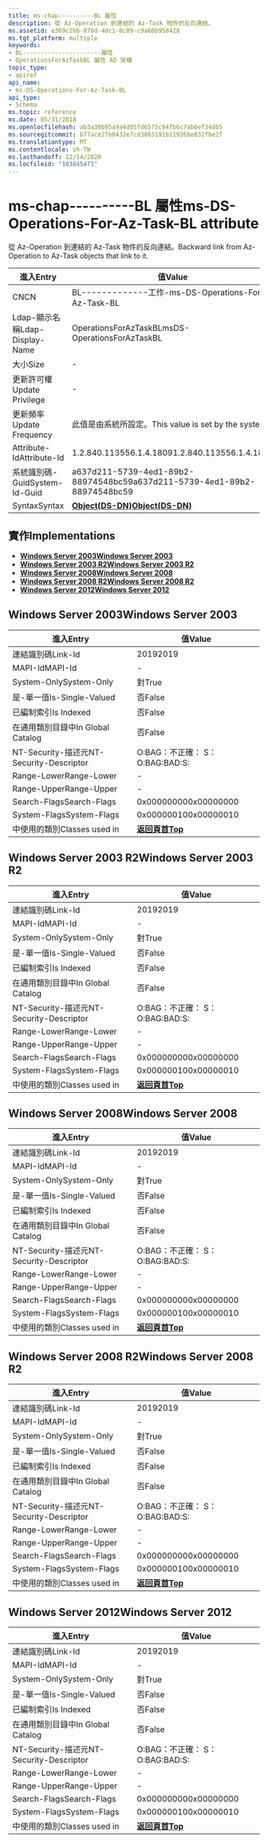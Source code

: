 ```yaml
---
title: ms-chap----------BL 屬性
description: 從 Az-Operation 到連結的 Az-Task 物件的反向連結。
ms.assetid: e369c2bb-876d-4dc1-8c09-c9a60b958428
ms.tgt_platform: multiple
keywords:
- BL----------------------屬性
- OperationsForAzTaskBL 屬性 AD 架構
topic_type:
- apiref
api_name:
- ms-DS-Operations-For-Az-Task-BL
api_type:
- Schema
ms.topic: reference
ms.date: 05/31/2018
ms.openlocfilehash: ab3a30b95a9a4d85fd6575c94fb6c7ab6ef34db5
ms.sourcegitcommit: b77ace27b0432e7cd3863191b11926be032fbe2f
ms.translationtype: MT
ms.contentlocale: zh-TW
ms.lasthandoff: 12/14/2020
ms.locfileid: "103845471"
---
```

# <a name="ms-ds-operations-for-az-task-bl-attribute"></a><span data-ttu-id="24246-105">ms-chap----------BL 屬性</span><span class="sxs-lookup"><span data-stu-id="24246-105">ms-DS-Operations-For-Az-Task-BL attribute</span></span>

<span data-ttu-id="24246-106">從 Az-Operation 到連結的 Az-Task 物件的反向連結。</span><span class="sxs-lookup"><span data-stu-id="24246-106">Backward link from Az-Operation to Az-Task objects that link to it.</span></span>



| <span data-ttu-id="24246-107">進入</span><span class="sxs-lookup"><span data-stu-id="24246-107">Entry</span></span> | <span data-ttu-id="24246-108">值</span><span class="sxs-lookup"><span data-stu-id="24246-108">Value</span></span> |
|-------------------|-----------------------------------------|
| <span data-ttu-id="24246-109">CN</span><span class="sxs-lookup"><span data-stu-id="24246-109">CN</span></span>                | <span data-ttu-id="24246-110">BL-------------工作-</span><span class="sxs-lookup"><span data-stu-id="24246-110">ms-DS-Operations-For-Az-Task-BL</span></span>         |
| <span data-ttu-id="24246-111">Ldap-顯示名稱</span><span class="sxs-lookup"><span data-stu-id="24246-111">Ldap-Display-Name</span></span> | <span data-ttu-id="24246-112">OperationsForAzTaskBL</span><span class="sxs-lookup"><span data-stu-id="24246-112">msDS-OperationsForAzTaskBL</span></span>              |
| <span data-ttu-id="24246-113">大小</span><span class="sxs-lookup"><span data-stu-id="24246-113">Size</span></span>              | \-                                      |
| <span data-ttu-id="24246-114">更新許可權</span><span class="sxs-lookup"><span data-stu-id="24246-114">Update Privilege</span></span>  | \-                                      |
| <span data-ttu-id="24246-115">更新頻率</span><span class="sxs-lookup"><span data-stu-id="24246-115">Update Frequency</span></span>  | <span data-ttu-id="24246-116">此值是由系統所設定。</span><span class="sxs-lookup"><span data-stu-id="24246-116">This value is set by the system.</span></span>        |
| <span data-ttu-id="24246-117">Attribute-Id</span><span class="sxs-lookup"><span data-stu-id="24246-117">Attribute-Id</span></span>      | <span data-ttu-id="24246-118">1.2.840.113556.1.4.1809</span><span class="sxs-lookup"><span data-stu-id="24246-118">1.2.840.113556.1.4.1809</span></span>                 |
| <span data-ttu-id="24246-119">系統識別碼-Guid</span><span class="sxs-lookup"><span data-stu-id="24246-119">System-Id-Guid</span></span>    | <span data-ttu-id="24246-120">a637d211-5739-4ed1-89b2-88974548bc59</span><span class="sxs-lookup"><span data-stu-id="24246-120">a637d211-5739-4ed1-89b2-88974548bc59</span></span>    |
| <span data-ttu-id="24246-121">Syntax</span><span class="sxs-lookup"><span data-stu-id="24246-121">Syntax</span></span>            | [<span data-ttu-id="24246-122">**Object(DS-DN)**</span><span class="sxs-lookup"><span data-stu-id="24246-122">**Object(DS-DN)**</span></span>](s-object-ds-dn.md) |



## <a name="implementations"></a><span data-ttu-id="24246-123">實作</span><span class="sxs-lookup"><span data-stu-id="24246-123">Implementations</span></span>

-   [<span data-ttu-id="24246-124">**Windows Server 2003**</span><span class="sxs-lookup"><span data-stu-id="24246-124">**Windows Server 2003**</span></span>](#windows-server-2003)
-   [<span data-ttu-id="24246-125">**Windows Server 2003 R2**</span><span class="sxs-lookup"><span data-stu-id="24246-125">**Windows Server 2003 R2**</span></span>](#windows-server-2003-r2)
-   [<span data-ttu-id="24246-126">**Windows Server 2008**</span><span class="sxs-lookup"><span data-stu-id="24246-126">**Windows Server 2008**</span></span>](#windows-server-2008)
-   [<span data-ttu-id="24246-127">**Windows Server 2008 R2**</span><span class="sxs-lookup"><span data-stu-id="24246-127">**Windows Server 2008 R2**</span></span>](#windows-server-2008-r2)
-   [<span data-ttu-id="24246-128">**Windows Server 2012**</span><span class="sxs-lookup"><span data-stu-id="24246-128">**Windows Server 2012**</span></span>](#windows-server-2012)

## <a name="windows-server-2003"></a><span data-ttu-id="24246-129">Windows Server 2003</span><span class="sxs-lookup"><span data-stu-id="24246-129">Windows Server 2003</span></span>



| <span data-ttu-id="24246-130">進入</span><span class="sxs-lookup"><span data-stu-id="24246-130">Entry</span></span> | <span data-ttu-id="24246-131">值</span><span class="sxs-lookup"><span data-stu-id="24246-131">Value</span></span> |
|------------------------|---------------------------------|
| <span data-ttu-id="24246-132">連結識別碼</span><span class="sxs-lookup"><span data-stu-id="24246-132">Link-Id</span></span>                | <span data-ttu-id="24246-133">2019</span><span class="sxs-lookup"><span data-stu-id="24246-133">2019</span></span>                            |
| <span data-ttu-id="24246-134">MAPI-Id</span><span class="sxs-lookup"><span data-stu-id="24246-134">MAPI-Id</span></span>                | \-                              |
| <span data-ttu-id="24246-135">System-Only</span><span class="sxs-lookup"><span data-stu-id="24246-135">System-Only</span></span>            | <span data-ttu-id="24246-136">對</span><span class="sxs-lookup"><span data-stu-id="24246-136">True</span></span>                            |
| <span data-ttu-id="24246-137">是-單一值</span><span class="sxs-lookup"><span data-stu-id="24246-137">Is-Single-Valued</span></span>       | <span data-ttu-id="24246-138">否</span><span class="sxs-lookup"><span data-stu-id="24246-138">False</span></span>                           |
| <span data-ttu-id="24246-139">已編制索引</span><span class="sxs-lookup"><span data-stu-id="24246-139">Is Indexed</span></span>             | <span data-ttu-id="24246-140">否</span><span class="sxs-lookup"><span data-stu-id="24246-140">False</span></span>                           |
| <span data-ttu-id="24246-141">在通用類別目錄中</span><span class="sxs-lookup"><span data-stu-id="24246-141">In Global Catalog</span></span>      | <span data-ttu-id="24246-142">否</span><span class="sxs-lookup"><span data-stu-id="24246-142">False</span></span>                           |
| <span data-ttu-id="24246-143">NT-Security-描述元</span><span class="sxs-lookup"><span data-stu-id="24246-143">NT-Security-Descriptor</span></span> | <span data-ttu-id="24246-144">O:BAG：不正確： S：</span><span class="sxs-lookup"><span data-stu-id="24246-144">O:BAG:BAD:S:</span></span>                    |
| <span data-ttu-id="24246-145">Range-Lower</span><span class="sxs-lookup"><span data-stu-id="24246-145">Range-Lower</span></span>            | \-                              |
| <span data-ttu-id="24246-146">Range-Upper</span><span class="sxs-lookup"><span data-stu-id="24246-146">Range-Upper</span></span>            | \-                              |
| <span data-ttu-id="24246-147">Search-Flags</span><span class="sxs-lookup"><span data-stu-id="24246-147">Search-Flags</span></span>           | <span data-ttu-id="24246-148">0x00000000</span><span class="sxs-lookup"><span data-stu-id="24246-148">0x00000000</span></span>                      |
| <span data-ttu-id="24246-149">System-Flags</span><span class="sxs-lookup"><span data-stu-id="24246-149">System-Flags</span></span>           | <span data-ttu-id="24246-150">0x00000010</span><span class="sxs-lookup"><span data-stu-id="24246-150">0x00000010</span></span>                      |
| <span data-ttu-id="24246-151">中使用的類別</span><span class="sxs-lookup"><span data-stu-id="24246-151">Classes used in</span></span>        | [<span data-ttu-id="24246-152">**返回頁首**</span><span class="sxs-lookup"><span data-stu-id="24246-152">**Top**</span></span>](c-top.md)<br/> |



## <a name="windows-server-2003-r2"></a><span data-ttu-id="24246-153">Windows Server 2003 R2</span><span class="sxs-lookup"><span data-stu-id="24246-153">Windows Server 2003 R2</span></span>



| <span data-ttu-id="24246-154">進入</span><span class="sxs-lookup"><span data-stu-id="24246-154">Entry</span></span> | <span data-ttu-id="24246-155">值</span><span class="sxs-lookup"><span data-stu-id="24246-155">Value</span></span> |
|------------------------|---------------------------------|
| <span data-ttu-id="24246-156">連結識別碼</span><span class="sxs-lookup"><span data-stu-id="24246-156">Link-Id</span></span>                | <span data-ttu-id="24246-157">2019</span><span class="sxs-lookup"><span data-stu-id="24246-157">2019</span></span>                            |
| <span data-ttu-id="24246-158">MAPI-Id</span><span class="sxs-lookup"><span data-stu-id="24246-158">MAPI-Id</span></span>                | \-                              |
| <span data-ttu-id="24246-159">System-Only</span><span class="sxs-lookup"><span data-stu-id="24246-159">System-Only</span></span>            | <span data-ttu-id="24246-160">對</span><span class="sxs-lookup"><span data-stu-id="24246-160">True</span></span>                            |
| <span data-ttu-id="24246-161">是-單一值</span><span class="sxs-lookup"><span data-stu-id="24246-161">Is-Single-Valued</span></span>       | <span data-ttu-id="24246-162">否</span><span class="sxs-lookup"><span data-stu-id="24246-162">False</span></span>                           |
| <span data-ttu-id="24246-163">已編制索引</span><span class="sxs-lookup"><span data-stu-id="24246-163">Is Indexed</span></span>             | <span data-ttu-id="24246-164">否</span><span class="sxs-lookup"><span data-stu-id="24246-164">False</span></span>                           |
| <span data-ttu-id="24246-165">在通用類別目錄中</span><span class="sxs-lookup"><span data-stu-id="24246-165">In Global Catalog</span></span>      | <span data-ttu-id="24246-166">否</span><span class="sxs-lookup"><span data-stu-id="24246-166">False</span></span>                           |
| <span data-ttu-id="24246-167">NT-Security-描述元</span><span class="sxs-lookup"><span data-stu-id="24246-167">NT-Security-Descriptor</span></span> | <span data-ttu-id="24246-168">O:BAG：不正確： S：</span><span class="sxs-lookup"><span data-stu-id="24246-168">O:BAG:BAD:S:</span></span>                    |
| <span data-ttu-id="24246-169">Range-Lower</span><span class="sxs-lookup"><span data-stu-id="24246-169">Range-Lower</span></span>            | \-                              |
| <span data-ttu-id="24246-170">Range-Upper</span><span class="sxs-lookup"><span data-stu-id="24246-170">Range-Upper</span></span>            | \-                              |
| <span data-ttu-id="24246-171">Search-Flags</span><span class="sxs-lookup"><span data-stu-id="24246-171">Search-Flags</span></span>           | <span data-ttu-id="24246-172">0x00000000</span><span class="sxs-lookup"><span data-stu-id="24246-172">0x00000000</span></span>                      |
| <span data-ttu-id="24246-173">System-Flags</span><span class="sxs-lookup"><span data-stu-id="24246-173">System-Flags</span></span>           | <span data-ttu-id="24246-174">0x00000010</span><span class="sxs-lookup"><span data-stu-id="24246-174">0x00000010</span></span>                      |
| <span data-ttu-id="24246-175">中使用的類別</span><span class="sxs-lookup"><span data-stu-id="24246-175">Classes used in</span></span>        | [<span data-ttu-id="24246-176">**返回頁首**</span><span class="sxs-lookup"><span data-stu-id="24246-176">**Top**</span></span>](c-top.md)<br/> |



## <a name="windows-server-2008"></a><span data-ttu-id="24246-177">Windows Server 2008</span><span class="sxs-lookup"><span data-stu-id="24246-177">Windows Server 2008</span></span>



| <span data-ttu-id="24246-178">進入</span><span class="sxs-lookup"><span data-stu-id="24246-178">Entry</span></span> | <span data-ttu-id="24246-179">值</span><span class="sxs-lookup"><span data-stu-id="24246-179">Value</span></span> |
|------------------------|---------------------------------|
| <span data-ttu-id="24246-180">連結識別碼</span><span class="sxs-lookup"><span data-stu-id="24246-180">Link-Id</span></span>                | <span data-ttu-id="24246-181">2019</span><span class="sxs-lookup"><span data-stu-id="24246-181">2019</span></span>                            |
| <span data-ttu-id="24246-182">MAPI-Id</span><span class="sxs-lookup"><span data-stu-id="24246-182">MAPI-Id</span></span>                | \-                              |
| <span data-ttu-id="24246-183">System-Only</span><span class="sxs-lookup"><span data-stu-id="24246-183">System-Only</span></span>            | <span data-ttu-id="24246-184">對</span><span class="sxs-lookup"><span data-stu-id="24246-184">True</span></span>                            |
| <span data-ttu-id="24246-185">是-單一值</span><span class="sxs-lookup"><span data-stu-id="24246-185">Is-Single-Valued</span></span>       | <span data-ttu-id="24246-186">否</span><span class="sxs-lookup"><span data-stu-id="24246-186">False</span></span>                           |
| <span data-ttu-id="24246-187">已編制索引</span><span class="sxs-lookup"><span data-stu-id="24246-187">Is Indexed</span></span>             | <span data-ttu-id="24246-188">否</span><span class="sxs-lookup"><span data-stu-id="24246-188">False</span></span>                           |
| <span data-ttu-id="24246-189">在通用類別目錄中</span><span class="sxs-lookup"><span data-stu-id="24246-189">In Global Catalog</span></span>      | <span data-ttu-id="24246-190">否</span><span class="sxs-lookup"><span data-stu-id="24246-190">False</span></span>                           |
| <span data-ttu-id="24246-191">NT-Security-描述元</span><span class="sxs-lookup"><span data-stu-id="24246-191">NT-Security-Descriptor</span></span> | <span data-ttu-id="24246-192">O:BAG：不正確： S：</span><span class="sxs-lookup"><span data-stu-id="24246-192">O:BAG:BAD:S:</span></span>                    |
| <span data-ttu-id="24246-193">Range-Lower</span><span class="sxs-lookup"><span data-stu-id="24246-193">Range-Lower</span></span>            | \-                              |
| <span data-ttu-id="24246-194">Range-Upper</span><span class="sxs-lookup"><span data-stu-id="24246-194">Range-Upper</span></span>            | \-                              |
| <span data-ttu-id="24246-195">Search-Flags</span><span class="sxs-lookup"><span data-stu-id="24246-195">Search-Flags</span></span>           | <span data-ttu-id="24246-196">0x00000000</span><span class="sxs-lookup"><span data-stu-id="24246-196">0x00000000</span></span>                      |
| <span data-ttu-id="24246-197">System-Flags</span><span class="sxs-lookup"><span data-stu-id="24246-197">System-Flags</span></span>           | <span data-ttu-id="24246-198">0x00000010</span><span class="sxs-lookup"><span data-stu-id="24246-198">0x00000010</span></span>                      |
| <span data-ttu-id="24246-199">中使用的類別</span><span class="sxs-lookup"><span data-stu-id="24246-199">Classes used in</span></span>        | [<span data-ttu-id="24246-200">**返回頁首**</span><span class="sxs-lookup"><span data-stu-id="24246-200">**Top**</span></span>](c-top.md)<br/> |



## <a name="windows-server-2008-r2"></a><span data-ttu-id="24246-201">Windows Server 2008 R2</span><span class="sxs-lookup"><span data-stu-id="24246-201">Windows Server 2008 R2</span></span>



| <span data-ttu-id="24246-202">進入</span><span class="sxs-lookup"><span data-stu-id="24246-202">Entry</span></span> | <span data-ttu-id="24246-203">值</span><span class="sxs-lookup"><span data-stu-id="24246-203">Value</span></span> |
|------------------------|---------------------------------|
| <span data-ttu-id="24246-204">連結識別碼</span><span class="sxs-lookup"><span data-stu-id="24246-204">Link-Id</span></span>                | <span data-ttu-id="24246-205">2019</span><span class="sxs-lookup"><span data-stu-id="24246-205">2019</span></span>                            |
| <span data-ttu-id="24246-206">MAPI-Id</span><span class="sxs-lookup"><span data-stu-id="24246-206">MAPI-Id</span></span>                | \-                              |
| <span data-ttu-id="24246-207">System-Only</span><span class="sxs-lookup"><span data-stu-id="24246-207">System-Only</span></span>            | <span data-ttu-id="24246-208">對</span><span class="sxs-lookup"><span data-stu-id="24246-208">True</span></span>                            |
| <span data-ttu-id="24246-209">是-單一值</span><span class="sxs-lookup"><span data-stu-id="24246-209">Is-Single-Valued</span></span>       | <span data-ttu-id="24246-210">否</span><span class="sxs-lookup"><span data-stu-id="24246-210">False</span></span>                           |
| <span data-ttu-id="24246-211">已編制索引</span><span class="sxs-lookup"><span data-stu-id="24246-211">Is Indexed</span></span>             | <span data-ttu-id="24246-212">否</span><span class="sxs-lookup"><span data-stu-id="24246-212">False</span></span>                           |
| <span data-ttu-id="24246-213">在通用類別目錄中</span><span class="sxs-lookup"><span data-stu-id="24246-213">In Global Catalog</span></span>      | <span data-ttu-id="24246-214">否</span><span class="sxs-lookup"><span data-stu-id="24246-214">False</span></span>                           |
| <span data-ttu-id="24246-215">NT-Security-描述元</span><span class="sxs-lookup"><span data-stu-id="24246-215">NT-Security-Descriptor</span></span> | <span data-ttu-id="24246-216">O:BAG：不正確： S：</span><span class="sxs-lookup"><span data-stu-id="24246-216">O:BAG:BAD:S:</span></span>                    |
| <span data-ttu-id="24246-217">Range-Lower</span><span class="sxs-lookup"><span data-stu-id="24246-217">Range-Lower</span></span>            | \-                              |
| <span data-ttu-id="24246-218">Range-Upper</span><span class="sxs-lookup"><span data-stu-id="24246-218">Range-Upper</span></span>            | \-                              |
| <span data-ttu-id="24246-219">Search-Flags</span><span class="sxs-lookup"><span data-stu-id="24246-219">Search-Flags</span></span>           | <span data-ttu-id="24246-220">0x00000000</span><span class="sxs-lookup"><span data-stu-id="24246-220">0x00000000</span></span>                      |
| <span data-ttu-id="24246-221">System-Flags</span><span class="sxs-lookup"><span data-stu-id="24246-221">System-Flags</span></span>           | <span data-ttu-id="24246-222">0x00000010</span><span class="sxs-lookup"><span data-stu-id="24246-222">0x00000010</span></span>                      |
| <span data-ttu-id="24246-223">中使用的類別</span><span class="sxs-lookup"><span data-stu-id="24246-223">Classes used in</span></span>        | [<span data-ttu-id="24246-224">**返回頁首**</span><span class="sxs-lookup"><span data-stu-id="24246-224">**Top**</span></span>](c-top.md)<br/> |



## <a name="windows-server-2012"></a><span data-ttu-id="24246-225">Windows Server 2012</span><span class="sxs-lookup"><span data-stu-id="24246-225">Windows Server 2012</span></span>



| <span data-ttu-id="24246-226">進入</span><span class="sxs-lookup"><span data-stu-id="24246-226">Entry</span></span> | <span data-ttu-id="24246-227">值</span><span class="sxs-lookup"><span data-stu-id="24246-227">Value</span></span> |
|------------------------|---------------------------------|
| <span data-ttu-id="24246-228">連結識別碼</span><span class="sxs-lookup"><span data-stu-id="24246-228">Link-Id</span></span>                | <span data-ttu-id="24246-229">2019</span><span class="sxs-lookup"><span data-stu-id="24246-229">2019</span></span>                            |
| <span data-ttu-id="24246-230">MAPI-Id</span><span class="sxs-lookup"><span data-stu-id="24246-230">MAPI-Id</span></span>                | \-                              |
| <span data-ttu-id="24246-231">System-Only</span><span class="sxs-lookup"><span data-stu-id="24246-231">System-Only</span></span>            | <span data-ttu-id="24246-232">對</span><span class="sxs-lookup"><span data-stu-id="24246-232">True</span></span>                            |
| <span data-ttu-id="24246-233">是-單一值</span><span class="sxs-lookup"><span data-stu-id="24246-233">Is-Single-Valued</span></span>       | <span data-ttu-id="24246-234">否</span><span class="sxs-lookup"><span data-stu-id="24246-234">False</span></span>                           |
| <span data-ttu-id="24246-235">已編制索引</span><span class="sxs-lookup"><span data-stu-id="24246-235">Is Indexed</span></span>             | <span data-ttu-id="24246-236">否</span><span class="sxs-lookup"><span data-stu-id="24246-236">False</span></span>                           |
| <span data-ttu-id="24246-237">在通用類別目錄中</span><span class="sxs-lookup"><span data-stu-id="24246-237">In Global Catalog</span></span>      | <span data-ttu-id="24246-238">否</span><span class="sxs-lookup"><span data-stu-id="24246-238">False</span></span>                           |
| <span data-ttu-id="24246-239">NT-Security-描述元</span><span class="sxs-lookup"><span data-stu-id="24246-239">NT-Security-Descriptor</span></span> | <span data-ttu-id="24246-240">O:BAG：不正確： S：</span><span class="sxs-lookup"><span data-stu-id="24246-240">O:BAG:BAD:S:</span></span>                    |
| <span data-ttu-id="24246-241">Range-Lower</span><span class="sxs-lookup"><span data-stu-id="24246-241">Range-Lower</span></span>            | \-                              |
| <span data-ttu-id="24246-242">Range-Upper</span><span class="sxs-lookup"><span data-stu-id="24246-242">Range-Upper</span></span>            | \-                              |
| <span data-ttu-id="24246-243">Search-Flags</span><span class="sxs-lookup"><span data-stu-id="24246-243">Search-Flags</span></span>           | <span data-ttu-id="24246-244">0x00000000</span><span class="sxs-lookup"><span data-stu-id="24246-244">0x00000000</span></span>                      |
| <span data-ttu-id="24246-245">System-Flags</span><span class="sxs-lookup"><span data-stu-id="24246-245">System-Flags</span></span>           | <span data-ttu-id="24246-246">0x00000010</span><span class="sxs-lookup"><span data-stu-id="24246-246">0x00000010</span></span>                      |
| <span data-ttu-id="24246-247">中使用的類別</span><span class="sxs-lookup"><span data-stu-id="24246-247">Classes used in</span></span>        | [<span data-ttu-id="24246-248">**返回頁首**</span><span class="sxs-lookup"><span data-stu-id="24246-248">**Top**</span></span>](c-top.md)<br/> |



 

 





